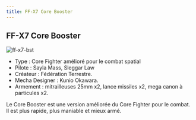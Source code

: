 ```yaml
---
title: FF-X7 Core Booster
---
```


FF-X7 Core Booster
------------------


![ff-x7-bst](/images/stories/saga/msgundam/mechas/ff-x7-bst.png)


- Type : Core Fighter amélioré pour le combat spatial   
- Pilote : Sayla Mass, Sleggar Law   
- Créateur : Fédération Terrestre.   
- Mecha Designer : Kunio Okawara.   
- Armement : mitrailleuses 25mm x2, lance missiles x2, mega canon à particules x2.   
  
Le Core Booster est une version améliorée du Core Fighter pour le combat. Il est plus rapide, plus maniable et mieux armé.

